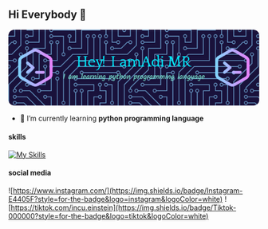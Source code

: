 ## Hi Everybody 👋 
![alt text](image.png)

<!--
**raflyadi1125/raflyadi1125** is a ✨ _special_ ✨ repository because its `README.md` (this file) appears on your GitHub profile.

Here are some ideas to get you started:

- 🔭 I’m currently working on ...
- 🌱 I’m currently learning ...
- 👯 I’m looking to collaborate on ...
- 🤔 I’m looking for help with ...
- 💬 Ask me about ...
- 📫 How to reach me: ...
- 😄 Pronouns: ...
- ⚡ Fun fact: ...
-->

- 🌱 I’m currently learning **python programming language**

#### skills

[![My Skills](https://skillicons.dev/icons?i=html,py,cpp,js&perline=2)](https://skillicons.dev)

#### social media

![https://www.instagram.com/](https://img.shields.io/badge/Instagram-E4405F?style=for-the-badge&logo=instagram&logoColor=white) ![https://tiktok.com/incu.einstein](https://img.shields.io/badge/Tiktok-000000?style=for-the-badge&logo=tiktok&logoColor=white)